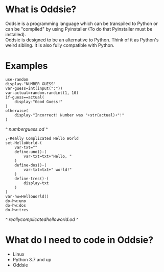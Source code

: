 # What is Oddsie?
 Oddsie is a programming language which can be transpiled to Python or can be "compiled" by using Pyinstaller (To do that Pyinstaller must be installed).  
Oddsie is designed to be an alternative to Python. Think of it as Python's weird sibling. It is also fully compatible with Python.
# Examples
```oddsie
use-random
display-"NUMBER GUESS"
var-guess=int(input(":"))
var-actual=random.randint(1, 10)
if-guess==actual(
	display-"Good Guess!"
)
otherwise(
	display-"Incorrect! Number was "+str(actual)+"!"
)
```
*^ numberguess.od ^*
```oddsie
;-Really Complicated Hello World
set-HelloWorld-(
	var-txt=""
	define-uno()-(
		var-txt=txt+"Hello, "
	)
	define-dos()-(
		var-txt=txt+" world!"
	)
	define-tres()-(
		display-txt
	)
)
var-hw=HelloWorld()
do-hw:uno
do-hw:dos
do-hw:tres
```
*^ reallycomplicatedhelloworld.od ^*
# What do I need to code in Oddsie?
- Linux
- Python 3.7 and up
- Oddsie
